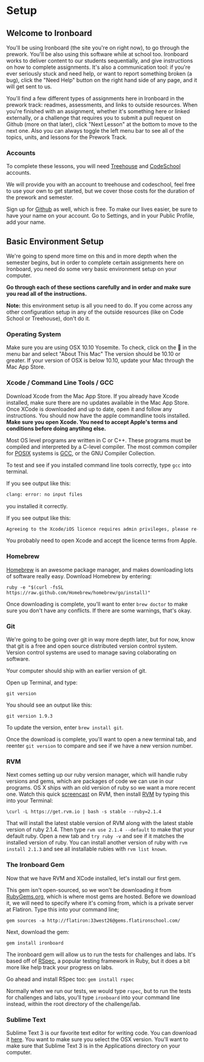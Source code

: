# Setup

## Welcome to Ironboard

You'll be using Ironboard (the site you're on right now), to go through the prework. You'll be also using this software while at school too. Ironboard works to deliver content to our students sequentially, and give instructions on how to complete assignments. It's also a communication tool: if you're ever seriously stuck and need help, or want to report something broken (a bug), click the "Need Help" button on the right hand side of any page, and it will get sent to us.

You'll find a few different types of assignments here in Ironboard in the prework track: readmes, assessments, and links to outside resources. When you're finished with an assignment, whether it's something here or linked externally, or a challenge that requires you to submit a pull request on Github (more on that later), click "Next Lesson" at the bottom to move to the next one. Also you can always toggle the left menu bar to see all of the topics, units, and lessons for the Prework Track.

### Accounts

To complete these lessons, you will need [Treehouse](http://teamtreehouse.com/) and [CodeSchool](http://www.codeschool.com/enrollments/dnFtaXFMbXROSVVqT3N1bngwWnBRUjhGc2k1Z1dEOW52cFJvZEMzRUZvRT0tLWpvUElMODBvdFhiZlA4MjE2Mlc2c1E9PQ==) accounts. 

We will provide you with an account to treehouse and codeschool, feel free to use your own to get started, but we cover those costs for the duration of the prework and semester.

Sign up for [Github](https://github.com/) as well, which is free. To make our lives easier, be sure to have your name on your account. Go to Settings, and in your Public Profile, add your name.

## Basic Environment Setup

We're going to spend more time on this and in more depth when the semester begins, but in order to complete certain assignments here on Ironboard, you need do some very basic environment setup on your computer.

**Go through each of these sections carefully and in order and make sure you read all of the instructions.**

**Note:** this environment setup is all you need to do. If you come across any other configuration setup in any of the outside resources (like on Code School or Treehouse), don't do it.

### Operating System

Make sure you are using OSX 10.10 Yosemite. To check, click on the  in the menu bar and select "About This Mac" The version should be 10.10 or greater. If your version of OSX is below 10.10, update your Mac through the Mac App Store.

### Xcode / Command Line Tools / GCC

Download Xcode from the Mac App Store. If you already have Xcode installed, make sure there are no updates available in the Mac App Store. Once XCode is downloaded and up to date, open it and follow any instructions. You should now have the apple commandline tools installed. **Make sure you open Xcode. You need to accept Apple's terms and conditions before doing anytihng else.**

Most OS level programs are written in C or C++. These programs must be compiled and interpreted by a C-level compiler. The most common compiler for [POSIX](http://en.wikipedia.org/wiki/POSIX) systems is [GCC](http://en.wikipedia.org/wiki/GNU_Compiler_Collection), or the GNU Compiler Collection.

To test and see if you installed command line tools correctly, type `gcc` into terminal.

If you see output like this: 

```bash
clang: error: no input files
```
you installed it correctly.

If you see output like this:
```bash
Agreeing to the Xcode/iOS licence requires admin privileges, please re-run as root via sudo.
```
You probably need to open Xcode and accept the licence terms from Apple. 

### Homebrew

[Homebrew](http://brew.sh/.) is an awesome package manager, and makes downloading lots of software really easy. Download Homebrew by entering:

```
ruby -e "$(curl -fsSL https://raw.github.com/Homebrew/homebrew/go/install)"
```

Once downloading is complete, you'll want to enter `brew doctor` to make sure you don't have any conflicts. If there are some warnings, that's okay.

### Git

We're going to be going over git in way more depth later, but for now, know that git is a free and open source distributed version control system. Version control systems are used to manage saving colaborating on software. 

Your computer should ship with an earlier version of git.

Open up Terminal, and type:

`git version`

You should see an output like this:

`git version 1.9.3`

To update the version, enter `brew install git`.

Once the download is complete, you'll want to open a new terminal tab, and reenter `git version` to compare and see if we have a new version number.

### RVM

Next comes setting up our ruby version manager, which will handle ruby versions and gems, which are packages of code we can use in our programs. OS X ships with an old version of ruby so we want a more recent one. Watch this quick [screencast](http://screencasts.org/episodes/how-to-use-rvm) on RVM, then install [RVM](http://rvm.io/) by typing this into your Terminal:

`\curl -L https://get.rvm.io | bash -s stable --ruby=2.1.4`

That will install the latest stable version of RVM along with the latest stable version of ruby 2.1.4. Then type `rvm use 2.1.4 --default` to make that your default ruby. Open a new tab and `try ruby -v` and see if it matches the installed version of ruby. You can install another version of ruby with `rvm install 2.1.3` and see all installable rubies with `rvm list known`.

### The Ironboard Gem

Now that we have RVM and XCode installed, let's install our first gem.

This gem isn't open-sourced, so we won't be downloading it from [RubyGems.org](https://rubygems.org/), which is where most gems are hosted. Before we download it, we will need to specify where it's coming from, which is a private server at Flatiron. Type this into your command line;

`gem sources -a http://flatiron:33west26@gems.flatironschool.com/`

Next, download the gem:

`gem install ironboard`

The ironboard gem will allow us to run the tests for challenges and labs. It's based off of [RSpec](https://www.relishapp.com/rspec), a popular testing framework in Ruby, but it does a bit more like help track your progress on labs.

Go ahead and install RSpec too: `gem install rspec`

Normally when we run our tests, we would type `rspec`, but to run the tests for challenges and labs, you'll type `ironboard` into your command line instead, within the root directory of the challenge/lab.

### Sublime Text

Sublime Text 3 is our favorite text editor for writing code. You can download it [here](http://www.sublimetext.com/3). You want to make sure you select the OSX version. You'll want to make sure that Sublime Text 3 is in the Applications directory on your computer.
